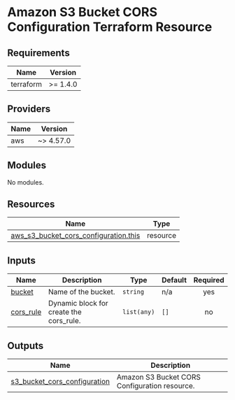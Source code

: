 # Amazon S3 Bucket CORS Configuration Terraform Resource

## Requirements

| Name      | Version  |
| --------- | -------- |
| terraform | >= 1.4.0 |

## Providers

| Name | Version   |
| ---- | --------- |
| aws  | ~> 4.57.0 |

## Modules

No modules.

## Resources

| Name                                                                                                                                              | Type     |
| ------------------------------------------------------------------------------------------------------------------------------------------------- | -------- |
| [aws_s3_bucket_cors_configuration.this](https://registry.terraform.io/providers/hashicorp/aws/latest/docs/resources/s3_bucket_cors_configuration) | resource |

## Inputs

| Name                                                         | Description                             | Type        | Default | Required |
| ------------------------------------------------------------ | --------------------------------------- | ----------- | ------- | :------: |
| <a name="input_bucket"></a> [bucket](#input_bucket)          | Name of the bucket.                     | `string`    | n/a     |   yes    |
| <a name="input_cors_rule"></a> [cors_rule](#input_cors_rule) | Dynamic block for create the cors_rule. | `list(any)` | `[]`    |    no    |

## Outputs

| Name                                                                                                                    | Description                                   |
| ----------------------------------------------------------------------------------------------------------------------- | --------------------------------------------- |
| <a name="output_s3_bucket_cors_configuration"></a> [s3_bucket_cors_configuration](#output_s3_bucket_cors_configuration) | Amazon S3 Bucket CORS Configuration resource. |
